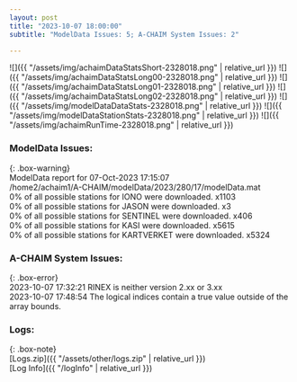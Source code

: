 ```yaml
---
layout: post
title: "2023-10-07 18:00:00"
subtitle: "ModelData Issues: 5; A-CHAIM System Issues: 2"

---
```


![]({{ "/assets/img/achaimDataStatsShort-2328018.png" | relative_url }})
![]({{ "/assets/img/achaimDataStatsLong00-2328018.png" | relative_url }})
![]({{ "/assets/img/achaimDataStatsLong01-2328018.png" | relative_url }})
![]({{ "/assets/img/achaimDataStatsLong02-2328018.png" | relative_url }})
![]({{ "/assets/img/modelDataDataStats-2328018.png" | relative_url }})
![]({{ "/assets/img/modelDataStationStats-2328018.png" | relative_url }})
![]({{ "/assets/img/achaimRunTime-2328018.png" | relative_url }})


### ModelData Issues:  
  
{: .box-warning}  
 ModelData report for 07-Oct-2023 17:15:07   
 /home2/achaim1/A-CHAIM/modelData/2023/280/17/modelData.mat   
 0% of all possible stations for IONO were downloaded. x1103   
 0% of all possible stations for JASON were downloaded. x3   
 0% of all possible stations for SENTINEL were downloaded. x406   
 0% of all possible stations for KASI were downloaded. x5615   
 0% of all possible stations for KARTVERKET were downloaded. x5324   
  
### A-CHAIM System Issues:  
  
{: .box-error}  
2023-10-07 17:32:21 RINEX is neither version 2.xx or 3.xx  
2023-10-07 17:48:54 The logical indices contain a true value outside of the array bounds.  

### Logs:  
  
{: .box-note}  
[Logs.zip]({{ "/assets/other/logs.zip" | relative_url }})  
[Log Info]({{ "/logInfo" | relative_url }})  
